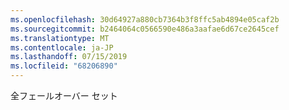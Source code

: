 ```yaml
---
ms.openlocfilehash: 30d64927a880cb7364b3f8ffc5ab4894e05caf2b
ms.sourcegitcommit: b2464064c0566590e486a3aafae6d67ce2645cef
ms.translationtype: MT
ms.contentlocale: ja-JP
ms.lasthandoff: 07/15/2019
ms.locfileid: "68206890"
---
```

全フェールオーバー セット

